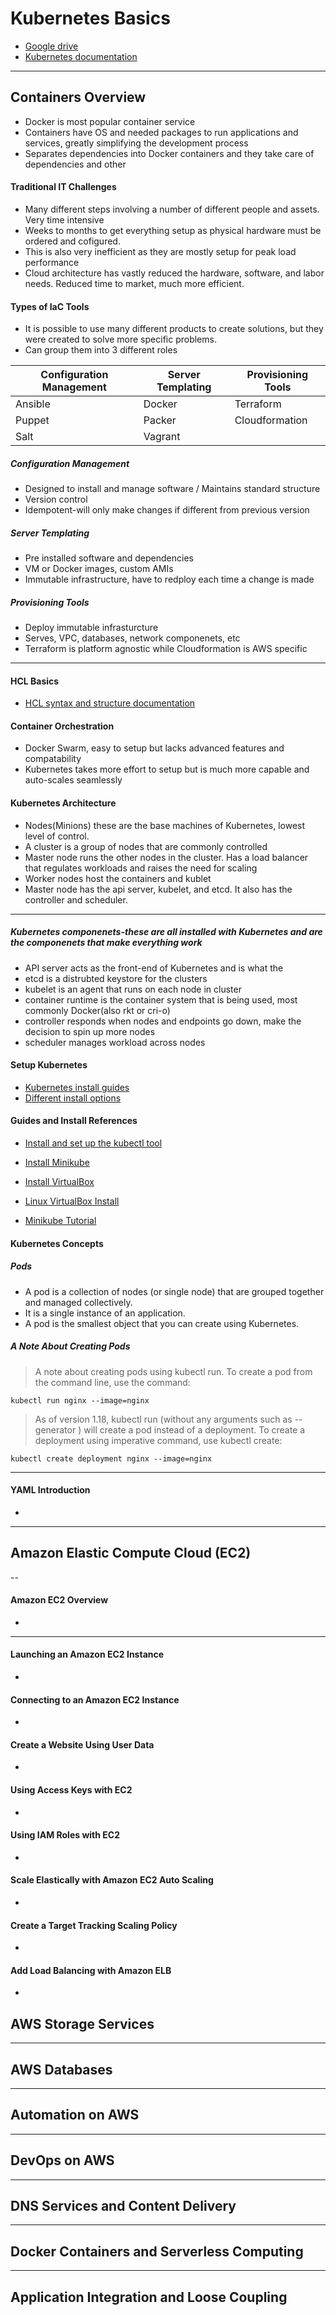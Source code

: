 # 										Kubernetes Basics
- [Google drive](https://drive.google.com/drive/u/0/folders/1evUcNb5bgY_7s8FiYEFQRlsGSeLlOcEQ?ths=true)
- [Kubernetes documentation](https://kubernetes.io/docs/home/)
---
## Containers Overview
- Docker is most popular container service
- Containers have OS and needed packages to run applications and services, greatly simplifying the development process
- Separates dependencies into Docker containers and they take care of dependencies and other 

#### Traditional IT Challenges
- Many different steps involving a number of different people and assets. Very time intensive
- Weeks to months to get everything setup as physical hardware must be ordered and cofigured.
- This is also very inefficient as they are mostly setup for peak load performance
- Cloud architecture has vastly reduced the hardware, software, and labor needs. Reduced time to market, much more efficient.

#### Types of IaC Tools
- It is possible to use many different products to create solutions, but they were created to solve more specific problems.
- Can group them into 3 different roles

| Configuration Management | Server Templating | Provisioning Tools |
|-----------|------------| -----------|
|Ansible  |Docker   |Terraform     |
|Puppet   |Packer   |Cloudformation|
|Salt     |Vagrant  |              |

##### Configuration Management
- Designed to install and manage software / Maintains standard structure
- Version control
- Idempotent-will only make changes if different from previous version

##### Server Templating
- Pre installed software and dependencies
- VM or Docker images, custom AMIs
- Immutable infrastructure, have to redploy each time a change is made

##### Provisioning Tools
- Deploy immutable infrasturcture
- Serves, VPC, databases, network componenets, etc
- Terraform is platform agnostic while Cloudformation is AWS specific
-----

#### HCL Basics
- [HCL syntax and structure documentation](https://www.terraform.io/language)

#### Container Orchestration
- Docker Swarm, easy to setup but lacks advanced features and compatability
- Kubernetes takes more effort to setup but is much more capable and auto-scales seamlessly

#### Kubernetes Architecture
- Nodes(Minions) these are the base machines of Kubernetes, lowest level of control.
- A cluster is a group of nodes that are commonly controlled
- Master node runs the other nodes in the cluster. Has a load balancer that regulates workloads and raises the need for scaling
- Worker nodes host the containers and kublet
- Master node has the api server, kubelet, and etcd. It also has the controller and scheduler.

-----
##### Kubernetes componenets-these are all installed with Kubernetes and are the componenets that make everything work
- API server acts as the front-end of Kubernetes and is what the 
- etcd is a distrubted keystore for the clusters
- kubelet is an agent that runs on each node in cluster
- container runtime is the container system that is being used, most commonly Docker(also rkt or cri-o)
- controller responds when nodes and endpoints go down, make the decision to spin up more nodes
- scheduler manages workload across nodes

#### Setup Kubernetes
- [Kubernetes install guides](https://kubernetes.io/docs/setup/production-environment/tools/)
- [Different install options](https://kubernetes.io/docs/tasks/)

#### Guides and Install References
- [Install and set up the kubectl tool](https://kubernetes.io/docs/tasks/tools/)

- [Install Minikube](https://minikube.sigs.k8s.io/docs/start/)

- [Install VirtualBox](https://www.virtualbox.org/wiki/Downloads) 
- [Linux VirtualBox Install](https://www.virtualbox.org/wiki/Linux_Downloads)

- [Minikube Tutorial](https://kubernetes.io/docs/tutorials/hello-minikube/)

#### Kubernetes Concepts
##### Pods
- A pod is a collection of nodes (or single node) that are grouped together and managed collectively.
- It is a single instance of an application.
- A pod is the smallest object that you can create using Kubernetes.


##### A Note About Creating Pods
> A note about creating pods using kubectl run.
To create a pod from the command line, use the command:

    kubectl run nginx --image=nginx

> As of version 1.18, kubectl run (without any arguments such as --generator ) will create a pod instead of a deployment.
To create a deployment using imperative command, use kubectl create:

    kubectl create deployment nginx --image=nginx


-----

#### YAML Introduction
- 

----	

## Amazon Elastic Compute Cloud (EC2)
 -- 
 
#### Amazon EC2 Overview
- 
----

	
#### Launching an Amazon EC2 Instance
- 
	
#### Connecting to an Amazon EC2 Instance
- 
	
#### Create a Website Using User Data
- 
	
#### Using Access Keys with EC2
- 
	
#### Using IAM Roles with EC2
- 
	
#### Scale Elastically with Amazon EC2 Auto Scaling
- 
	
#### Create a Target Tracking Scaling Policy
-
	
#### Add Load Balancing with Amazon ELB
- 

## AWS Storage Services

----

## AWS Databases

----

## Automation on AWS

----

## DevOps on AWS

----

## DNS Services and Content Delivery

----

## Docker Containers and Serverless Computing

----

## Application Integration and Loose Coupling
